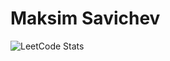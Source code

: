 # Maksim Savichev

![LeetCode Stats](https://leetcard.jacoblin.cool/maksimpw?theme=nord&font=Staatliches&ext=heatmap)
